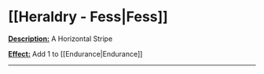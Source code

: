 # [[Heraldry - Fess|Fess]]
<u>**Description:**</u> A Horizontal Stripe

<u>**Effect:**</u>  Add 1 to [[Endurance|Endurance]]

---